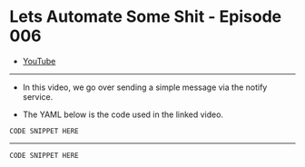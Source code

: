 # Lets Automate Some Shit - Episode 006
- [YouTube]()
___

- In this video, we go over sending a simple message via the notify service.

- The YAML below is the code used in the linked video.


```
CODE SNIPPET HERE
```

---

```
CODE SNIPPET HERE
```

